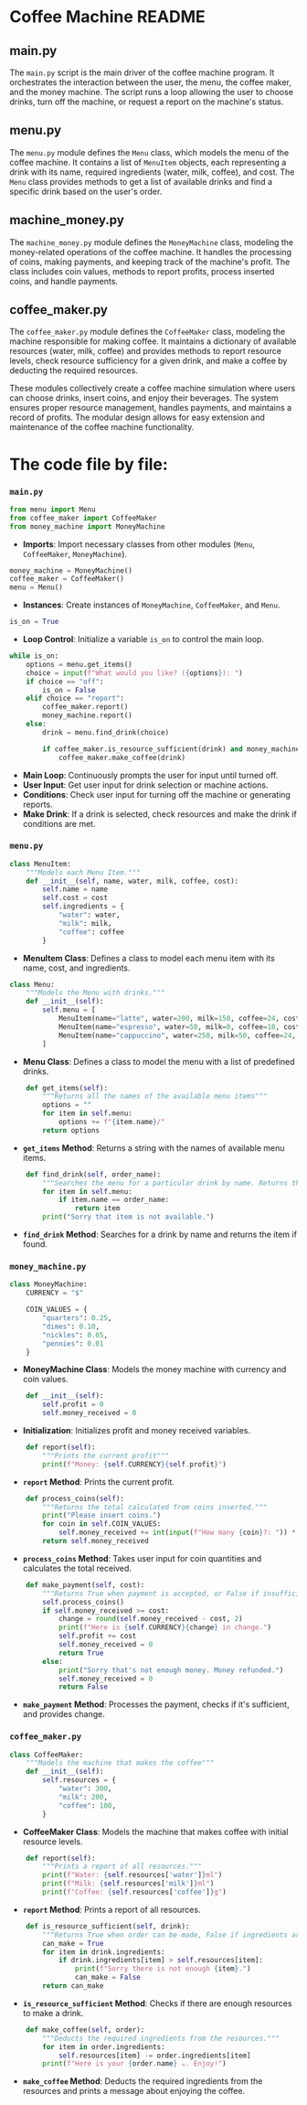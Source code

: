 # Coffee Machine README

## main.py

The `main.py` script is the main driver of the coffee machine program. It orchestrates the interaction between the user, the menu, the coffee maker, and the money machine. The script runs a loop allowing the user to choose drinks, turn off the machine, or request a report on the machine's status.

## menu.py

The `menu.py` module defines the `Menu` class, which models the menu of the coffee machine. It contains a list of `MenuItem` objects, each representing a drink with its name, required ingredients (water, milk, coffee), and cost. The `Menu` class provides methods to get a list of available drinks and find a specific drink based on the user's order.

## machine_money.py

The `machine_money.py` module defines the `MoneyMachine` class, modeling the money-related operations of the coffee machine. It handles the processing of coins, making payments, and keeping track of the machine's profit. The class includes coin values, methods to report profits, process inserted coins, and handle payments.

## coffee_maker.py

The `coffee_maker.py` module defines the `CoffeeMaker` class, modeling the machine responsible for making coffee. It maintains a dictionary of available resources (water, milk, coffee) and provides methods to report resource levels, check resource sufficiency for a given drink, and make a coffee by deducting the required resources.

These modules collectively create a coffee machine simulation where users can choose drinks, insert coins, and enjoy their beverages. The system ensures proper resource management, handles payments, and maintains a record of profits. The modular design allows for easy extension and maintenance of the coffee machine functionality.

# The code file by file:

### `main.py`

```python
from menu import Menu
from coffee_maker import CoffeeMaker
from money_machine import MoneyMachine
```

- **Imports**: Import necessary classes from other modules (`Menu`, `CoffeeMaker`, `MoneyMachine`).

```python
money_machine = MoneyMachine()
coffee_maker = CoffeeMaker()
menu = Menu()
```

- **Instances**: Create instances of `MoneyMachine`, `CoffeeMaker`, and `Menu`.

```python
is_on = True
```

- **Loop Control**: Initialize a variable `is_on` to control the main loop.

```python
while is_on:
    options = menu.get_items()
    choice = input(f"What would you like? ({options}): ")
    if choice == "off":
        is_on = False
    elif choice == "report":
        coffee_maker.report()
        money_machine.report()
    else:
        drink = menu.find_drink(choice)

        if coffee_maker.is_resource_sufficient(drink) and money_machine.make_payment(drink.cost):
            coffee_maker.make_coffee(drink)
```

- **Main Loop**: Continuously prompts the user for input until turned off.
- **User Input**: Get user input for drink selection or machine actions.
- **Conditions**: Check user input for turning off the machine or generating reports.
- **Make Drink**: If a drink is selected, check resources and make the drink if conditions are met.

### `menu.py`

```python
class MenuItem:
    """Models each Menu Item."""
    def __init__(self, name, water, milk, coffee, cost):
        self.name = name
        self.cost = cost
        self.ingredients = {
            "water": water,
            "milk": milk,
            "coffee": coffee
        }
```

- **MenuItem Class**: Defines a class to model each menu item with its name, cost, and ingredients.

```python
class Menu:
    """Models the Menu with drinks."""
    def __init__(self):
        self.menu = [
            MenuItem(name="latte", water=200, milk=150, coffee=24, cost=2.5),
            MenuItem(name="espresso", water=50, milk=0, coffee=18, cost=1.5),
            MenuItem(name="cappuccino", water=250, milk=50, coffee=24, cost=3),
        ]
```

- **Menu Class**: Defines a class to model the menu with a list of predefined drinks.

```python
    def get_items(self):
        """Returns all the names of the available menu items"""
        options = ""
        for item in self.menu:
            options += f"{item.name}/"
        return options
```

- **`get_items` Method**: Returns a string with the names of available menu items.

```python
    def find_drink(self, order_name):
        """Searches the menu for a particular drink by name. Returns that item if it exists, otherwise returns None"""
        for item in self.menu:
            if item.name == order_name:
                return item
        print("Sorry that item is not available.")
```

- **`find_drink` Method**: Searches for a drink by name and returns the item if found.

### `money_machine.py`

```python
class MoneyMachine:
    CURRENCY = "$"

    COIN_VALUES = {
        "quarters": 0.25,
        "dimes": 0.10,
        "nickles": 0.05,
        "pennies": 0.01
    }
```

- **MoneyMachine Class**: Models the money machine with currency and coin values.

```python
    def __init__(self):
        self.profit = 0
        self.money_received = 0
```

- **Initialization**: Initializes profit and money received variables.

```python
    def report(self):
        """Prints the current profit"""
        print(f"Money: {self.CURRENCY}{self.profit}")
```

- **`report` Method**: Prints the current profit.

```python
    def process_coins(self):
        """Returns the total calculated from coins inserted."""
        print("Please insert coins.")
        for coin in self.COIN_VALUES:
            self.money_received += int(input(f"How many {coin}?: ")) * self.COIN_VALUES[coin]
        return self.money_received
```

- **`process_coins` Method**: Takes user input for coin quantities and calculates the total received.

```python
    def make_payment(self, cost):
        """Returns True when payment is accepted, or False if insufficient."""
        self.process_coins()
        if self.money_received >= cost:
            change = round(self.money_received - cost, 2)
            print(f"Here is {self.CURRENCY}{change} in change.")
            self.profit += cost
            self.money_received = 0
            return True
        else:
            print("Sorry that's not enough money. Money refunded.")
            self.money_received = 0
            return False
```

- **`make_payment` Method**: Processes the payment, checks if it's sufficient, and provides change.

### `coffee_maker.py`

```python
class CoffeeMaker:
    """Models the machine that makes the coffee"""
    def __init__(self):
        self.resources = {
            "water": 300,
            "milk": 200,
            "coffee": 100,
        }
```

- **CoffeeMaker Class**: Models the machine that makes coffee with initial resource levels.

```python
    def report(self):
        """Prints a report of all resources."""
        print(f"Water: {self.resources['water']}ml")
        print(f"Milk: {self.resources['milk']}ml")
        print(f"Coffee: {self.resources['coffee']}g")
```

- **`report` Method**: Prints a report of all resources.

```python
    def is_resource_sufficient(self, drink):
        """Returns True when order can be made, False if ingredients are insufficient."""
        can_make = True
        for item in drink.ingredients:
            if drink.ingredients[item] > self.resources[item]:
                print(f"Sorry there is not enough {item}.")
                can_make = False
        return can_make
```

- **`is_resource_sufficient` Method**: Checks if there are enough resources to make a drink.

```python
    def make_coffee(self, order):
        """Deducts the required ingredients from the resources."""
        for item in order.ingredients:
            self.resources[item] -= order.ingredients[item]
        print(f"Here is your {order.name} ☕️. Enjoy!")
```

- **`make_coffee` Method**: Deducts the required ingredients from the resources and prints a message about enjoying the coffee.